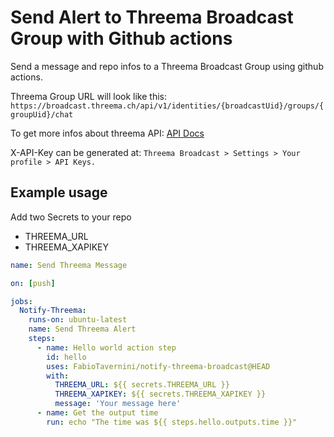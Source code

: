 # Send Alert to Threema Broadcast Group with Github actions

Send a message and repo infos to a Threema Broadcast Group using github actions.

Threema Group URL will look like this:
`https://broadcast.threema.ch/api/v1/identities/{broadcastUid}/groups/{groupUid}/chat`

To get more infos about threema API:
[API Docs](https://broadcast.threema.ch/en/api-doc)

X-API-Key can be generated at:
`Threema Broadcast > Settings > Your profile > API Keys.`

## Example usage

Add two Secrets to your repo
- THREEMA_URL
- THREEMA_XAPIKEY

```yaml
name: Send Threema Message

on: [push]

jobs:
  Notify-Threema:
    runs-on: ubuntu-latest
    name: Send Threema Alert
    steps:
      - name: Hello world action step
        id: hello
        uses: FabioTavernini/notify-threema-broadcast@HEAD
        with:
          THREEMA_URL: ${{ secrets.THREEMA_URL }}
          THREEMA_XAPIKEY: ${{ secrets.THREEMA_XAPIKEY }}
          message: 'Your message here'
      - name: Get the output time
        run: echo "The time was ${{ steps.hello.outputs.time }}"
```